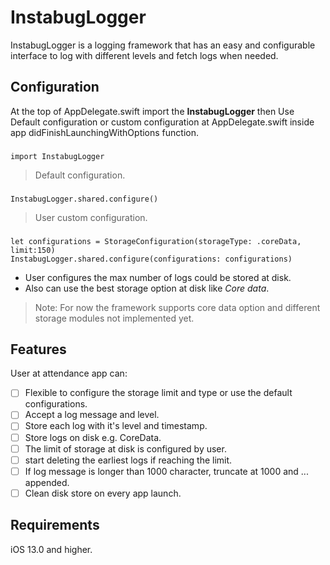 # InstabugLogger 
InstabugLogger is a logging framework that has an easy and configurable interface to log with different levels and fetch logs when needed.

## Configuration 
 At the top of AppDelegate.swift import the **InstabugLogger** then Use Default configuration or custom configuration at AppDelegate.swift inside app didFinishLaunchingWithOptions function.
### 
    import InstabugLogger  


 > Default configuration. 
### 
    InstabugLogger.shared.configure()
 > User custom configuration. 
 
###
    let configurations = StorageConfiguration(storageType: .coreData, limit:150)
    InstabugLogger.shared.configure(configurations: configurations) 

- User configures the max number of logs could be stored at disk.
- Also can use the best storage option at disk like *Core data*.
> Note: For now the framework supports core data option and different storage modules not implemented yet.


## Features
User at attendance app can:
- [ ] Flexible to configure the storage limit and type or use the default configurations.
- [ ] Accept a log message and level.
- [ ] Store each log with it's level and timestamp.
- [ ] Store logs on disk e.g. CoreData.  
- [ ] The limit of storage at disk is configured by user.
- [ ] start deleting the earliest logs if reaching the limit.
- [ ] If log message is longer than 1000 character, truncate at 1000 and ... appended.
- [ ] Clean disk store on every app launch.   
## Requirements 
iOS  13.0 and higher.
